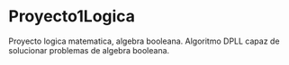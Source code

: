 # Proyecto1Logica
Proyecto logica matematica, algebra booleana. Algoritmo DPLL capaz de solucionar problemas de algebra booleana.
